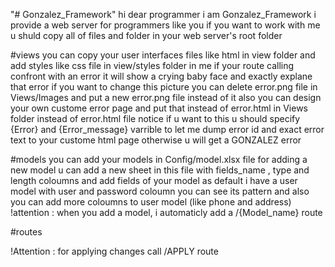 "# Gonzalez_Framework" 
hi dear programmer
i am Gonzalez_Framework
i provide a web server for programmers like you
if you want to work with me u shuld copy all of files and folder 
in your web server's root folder


#views
you can copy your user interfaces files like html  in view folder
and add styles like css file in view/styles folder
in me if your route calling confront with an error 
it will show a crying baby face and exactly explane that error 
if you want to change this picture you can delete error.png file in 
Views/Images and put a new error.png file instead of it
also you can design your own custome error page and put that 
instead of error.html in Views folder instead of error.html file
notice if u want to this u should specify {Error} and {Error_message}
varrible to let me dump error id and exact error text to your
custome html page otherwise u will get a GONZALEZ error


#models
you can add your models in Config/model.xlsx file 
for adding a new model u can add a new sheet in this file with 
fields_name , type and length coloumns and add fields of your model
as default i have a user model with user and password coloumn
you can see its pattern and also you can add more coloumns to user model 
(like phone and address)
!attention : when you add a model, i automaticly add a /{Model_name} route

#routes




!Attention : for applying changes call /APPLY route